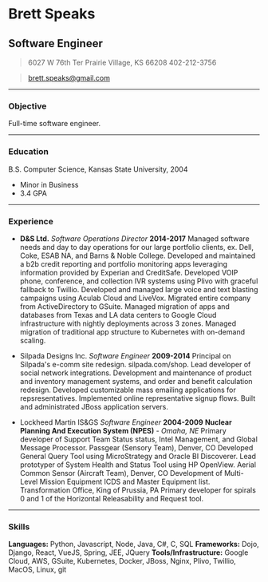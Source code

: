 # Brett Speaks
## Software Engineer

> 6027 W 76th Ter
> Prairie Village, KS 66208
> 402-212-3756

> [brett.speaks@gmail.com](brett.speaks@gmail.com)

------

### Objective

Full-time software engineer.

------

### Education

B.S. Computer Science, Kansas State University, 2004
- Minor in Business
- 3.4 GPA

------

### Experience

- **D&S Ltd.**
*Software Operations Director*
__2014-2017__
Managed software needs and day to day operations for our large portfolio clients, ex. Dell, Coke, ESAB NA, and Barns & Noble College.
Developed and maintained a b2b credit reporting and portfolio monitoring apps leveraging information provided by Experian and CreditSafe.
Developed VOIP phone, conference, and collection IVR systems using Plivo with graceful fallback to Twillio.
Developed and managed large voice and text blasting campaigns using Aculab Cloud and LiveVox.
Migrated entire company from ActiveDirectory to GSuite.
Managed migration of apps and databases from Texas and LA data centers to Google Cloud infrastructure with nightly deployments across 3 zones.
Managed migration of traditional app structure to Kubernetes with on-demand scaling.

- Silpada Designs Inc.
*Software Engineer*
__2009-2014__
Principal on Silpada's e-comm site redesign. silpada.com/shop.
Lead developer of social network integrations.
Development and maintenance of product and inventory management systems, and order and benefit calculation redesign.
Developed customizable mass emailing applications for repsresentatives.
Implemented online representative signup flows.
Built and administrated JBoss application servers.

- Lockheed Martin IS&GS
*Software Engineer*
__2004-2009__
__Nuclear Planning And Execution System (NPES)__ - *Omaha, NE*
Primary developer of Support Team Status status, Intel Management, and Global Message Processor.
Passgear (Sensory Team), Denver, CO
Developed General Query Tool using MicroStrategy and Oracle BI Discoverer.
Lead prototyper of System Health and Status Tool using HP OpenView.
Aerial Common Sensor (Aircraft Team), Denver, CO
Development of Multi-Level Mission Equipment ICDS and Master Equipment list.
Transformation Office, King of Prussia, PA
Primary developer for spirals 0 and 1 of the Horizontal Releasability and Request tool.

------

### Skills

__Languages:__ Python, Javascript, Node, Java, C#, C, SQL
__Frameworks:__ Dojo, Django, React, VueJS, Spring, JEE, JQuery
__Tools/Infrastructure:__ Google Cloud, AWS, GSuite,  Kubernetes, Docker, JBoss, Nginx, Plivo, Twillio, MacOS, Linux, git
